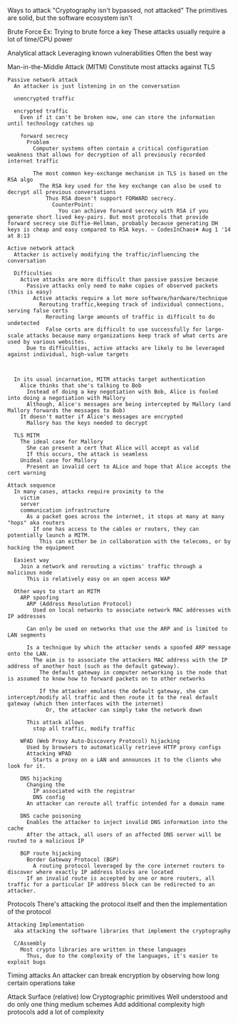 Ways to attack
  "Cryptography isn't bypassed, not attacked"
    The primitives are solid, but the software ecosystem isn't
    
  Brute Force
    Ex: Trying to brute force a key
    These attacks usually require a lot of time/CPU power
  
  Analytical attack
    Leveraging known vulnerabilities
    Often the best way

  Man-in-the-Middle Attack (MITM)
    Constitute most attacks against TLS

    Passive network attack
      An attacker is just listening in on the conversation

      unencrypted traffic

      encrypted traffic
        Even if it can't be broken now, one can store the information until technology catches up

        forward secrecy
          Problem
            Computer systems often contain a critical configuration weakness that allows for decryption of all previously recorded internet traffic

            The most common key-exchange mechanism in TLS is based on the RSA algo
              The RSA key used for the key exchange can also be used to decrypt all previous conversations
                Thus RSA doesn't support FORWARD secrecy.
                  CounterPoint: 
                    You can achieve forward secrecy with RSA if you generate short lived key-pairs. But most protocols that provide forward secrecy use Diffie-Hellman, probably because generating DH keys is cheap and easy compared to RSA keys. – CodesInChaos♦ Aug 1 '14 at 8:13

    Active network attack
      Attacker is actively modifying the traffic/influencing the conversation

      Difficulties
        Active attacks are more difficult than passive passive because
          Passive attacks only need to make copies of observed packets (this is easy)
            Active attacks require a lot more software/hardware/technique
              Rerouting traffic,keeping track of individual connections, serving false certs
                Rerouting large amounts of traffic is difficult to do undetected
                False certs are difficult to use successfully for large-scale attacks because many organizations keep track of what certs are used by various websites.
          Due to difficulties, active attacks are likely to be leveraged against individual, high-value targets
            


      In its usual incarnation, MITM attacks target authentication
        Alice thinks that she's talking to Bob
          Instead of doing a key negotiation with Bob, Alice is fooled into doing a negotiation with Mallory
          Although, Alice's messages are being intercepted by Mallory (and Mallory forwards the messages to Bob)
        It doesn't matter if Alice's messages are encrypted
          Mallory has the keys needed to decrypt

      TLS MITM
        The ideal case for Mallory
          She can present a cert that Alice will accept as valid
          If this occurs, the attack is seamless
        Unideal case for Mallory
          Present an invalid cert to ALice and hope that Alice accepts the cert warning

    Attack sequence
      In many cases, attacks require proximity to the
        victim
        server
        communication infrastructure
          As a packet goes across the internet, it stops at many at many "hops" aka routers
            If one has access to the cables or routers, they can potentially launch a MITM.
              This can either be in collaboration with the telecoms, or by hacking the equipment
      
      Easiest way
        Join a network and rerouting a victims' traffic through a malicious node
          This is relatively easy on an open access WAP

      Other ways to start an MITM
        ARP spoofing
          ARP (Address Resolution Protocol)
            Used on local networks to associate network MAC addresses with IP addresses

          Can only be used on networks that use the ARP and is limited to LAN segments

          Is a technique by which the attacker sends a spoofed ARP message onto the LAN.
            The aim is to associate the attackers MAC address with the IP address of another host (such as the default gateway).
              The default gateway in computer networking is the node that is assumed to know how to forward packets on to other networks

              If the attacker emulates the default gateway, she can intercept/modify all traffic and then route it to the real default gateway (which then interfaces with the internet)
                Or, the attacker can simply take the network down

          This attack allows
            stop all traffic, modify traffic

        WPAD (Web Proxy Auto-Discovery Protocol) hijacking
          Used by browsers to automatically retrieve HTTP proxy configs
          Attacking WPAD
            Starts a proxy on a LAN and announces it to the clients who look for it.

        DNS hijacking
          Changing the
            IP associated with the registrar
            DNS config
          An attacker can reroute all traffic intended for a domain name

        DNS cache poisoning
          Enables the attacker to inject invalid DNS information into the cache
          After the attack, all users of an affected DNS server will be routed to a malicious IP

        BGP route hijacking
          Border Gateway Protocol (BGP)
            A routing protocol leveraged by the core internet routers to discover where exactly IP address blocks are located
          If an invalid route is accepted by one or more routers, all traffic for a particular IP address block can be redirected to an attacker.

  Protocols
    There's attacking the protocol itself and then the implementation of the protocol

    Attacking Implementation
      aka attacking the software libraries that implement the cryptography

      C/Assembly
        Most crypto libraries are written in these languages
          Thus, due to the complexity of the languages, it's easier to exploit bugs

  Timing attacks
    An attacker can break encryption by observing how long certain operations take

Attack Surface (relative)
  low
    Cryptographic primitives
      Well understood and do only one thing
  medium
    schemes
      Add additional complexity
  high
    protocols
      add a lot of complexity

